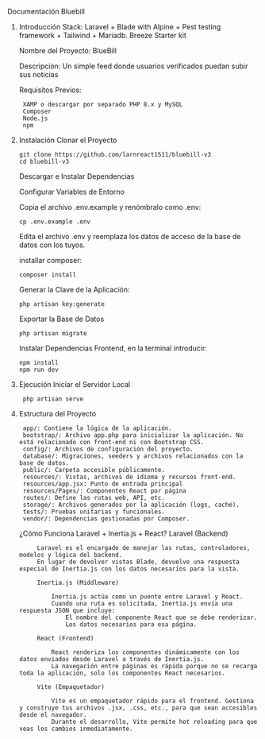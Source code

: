Documentación Bluebill
1. Introducción
    Stack: Laravel + Blade with Alpine + Pest testing framework + Tailwind + Mariadb.
    Breeze Starter kit

    Nombre del Proyecto: BlueBill

    Descripción: Un simple feed donde usuarios verificados puedan subir sus noticias

    Requisitos Previos:  

        XAMP o descargar por separado PHP 8.x y MySQL
        Composer
        Node.js
        npm
 
 2. Instalación
    Clonar el Proyecto

        git clone https://github.com/larnreact1511/bluebill-v3
        cd bluebill-v3

    Descargar e Instalar Dependencias

    Configurar Variables de Entorno

    Copia el archivo .env.example y renómbralo como .env:

        cp .env.example .env

    Edita el archivo .env y reemplaza los datos de acceso de la base de datos con los tuyos.

    installar composer:

        composer install

    Generar la Clave de la Aplicación:

        php artisan key:generate

    Exportar la Base de Datos

        php artisan migrate 

    Instalar Dependencias Frontend, en la terminal introducir: 

        npm install
        npm run dev

3. Ejecución
    Iniciar el Servidor Local

        php artisan serve


2. Estructura del Proyecto

        app/: Contiene la lógica de la aplicación.
        bootstrap/: Archivo app.php para inicializar la aplicación. No está relacionado con front-end ni con Bootstrap CSS.
        config/: Archivos de configuración del proyecto.
        database/: Migraciones, seeders y archivos relacionados con la base de datos.
        public/: Carpeta accesible públicamente.
        resources/: Vistas, archivos de idioma y recursos front-end.
        resources/app.jsx: Punto de entrada principal
        resources/Pages/: Componentes React por página
        routes/: Define las rutas web, API, etc.
        storage/: Archivos generados por la aplicación (logs, caché).
        tests/: Pruebas unitarias y funcionales.
        vendor/: Dependencias gestionadas por Composer.

    ¿Cómo Funciona Laravel + Inertia.js + React?
        Laravel (Backend)

            Laravel es el encargado de manejar las rutas, controladores, modelos y lógica del backend.
            En lugar de devolver vistas Blade, devuelve una respuesta especial de Inertia.js con los datos necesarios para la vista.

            Inertia.js (Middleware)

                Inertia.js actúa como un puente entre Laravel y React.
                Cuando una ruta es solicitada, Inertia.js envía una respuesta JSON que incluye:
                    El nombre del componente React que se debe renderizar.
                    Los datos necesarios para esa página.

            React (Frontend)

                React renderiza los componentes dinámicamente con los datos enviados desde Laravel a través de Inertia.js.
                La navegación entre páginas es rápida porque no se recarga toda la aplicación, solo los componentes React necesarios.

            Vite (Empaquetador)

                Vite es un empaquetador rápido para el frontend. Gestiona y construye tus archivos .jsx, .css, etc., para que sean accesibles desde el navegador.
                Durante el desarrollo, Vite permite hot reloading para que veas los cambios inmediatamente.
